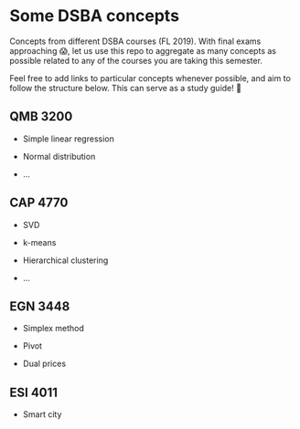 # Some DSBA concepts

Concepts from different DSBA courses (FL 2019). With final exams approaching :scream:, let us use this repo to aggregate as many concepts as possible related to any of the courses you are taking this semester.

Feel free to add links to particular concepts whenever possible, and aim to follow the structure below. This can serve as a study guide! :wave:	

## QMB 3200 

- Simple linear regression

- Normal distribution

- ...


## CAP 4770

- SVD

- k-means

- Hierarchical clustering

- ...

## EGN 3448

- Simplex method

- Pivot

- Dual prices

## ESI 4011

- Smart city
